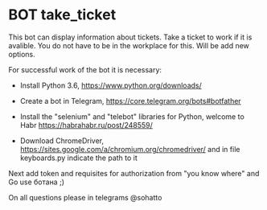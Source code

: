 # BOT take_ticket


This bot can display information about tickets. Take a ticket to work if it is avalible.
You do not have to be in the workplace for this. Will be add new options.

For successful work of the bot it is necessary:

- Install Python 3.6,
https://www.python.org/downloads/

- Create a bot in Telegram,
https://core.telegram.org/bots#botfather

- Install the "selenium" and "telebot" libraries for Python,
welcome to Habr https://habrahabr.ru/post/248559/

- Download ChromeDriver, https://sites.google.com/a/chromium.org/chromedriver/
 and in file keyboards.py indicate the path to it

Next add token and requisites for authorization from "you know where" and Go use ботана ;)


On all questions please in telegrams @sohatto

